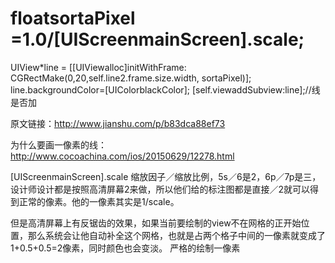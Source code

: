# floatsortaPixel =1.0/[UIScreenmainScreen].scale;
UIView*line = [[UIViewalloc]initWithFrame:
CGRectMake(0,20,self.line2.frame.size.width, sortaPixel)];
line.backgroundColor=[UIColorblackColor];
[self.viewaddSubview:line];//线是否加

原文链接：http://www.jianshu.com/p/b83dca88ef73

为什么要画一像素的线：http://www.cocoachina.com/ios/20150629/12278.html


[UIScreenmainScreen].scale 缩放因子／缩放比例，5s／6是2，6p／7p是三，设计师设计都是按照高清屏幕2来做，所以他们给的标注图都是直接／2就可以得到正常的像素。他的一像素其实是1/scale。

但是高清屏幕上有反锯齿的效果，如果当前要绘制的view不在网格的正开始位置，那么系统会让他自动补全这个网格，也就是占两个格子中间的一像素就变成了1+0.5+0.5=2像素，同时颜色也会变淡。
严格的绘制一像素

